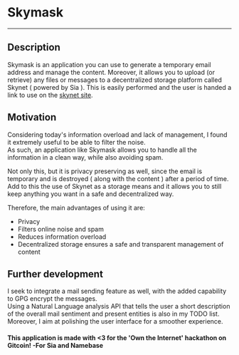 # Skymask

----
## Description

Skymask is an application you can use to generate a temporary email address and manage the content.
Moreover, it allows you to upload (or retrieve) any files or messages to a decentralized storage platform called Skynet ( powered by Sia ).
This is easily performed and the user is handed a link to use on the [skynet site](https://siasky.net).

## Motivation

Considering today's information overload and lack of management, I found it extremely useful to be able to filter the noise.  
As such, an application like Skymask allows you to handle all the information in a clean way, while also avoiding spam.  

Not only this, but it is privacy preserving as well, since the email is temporary and is destroyed ( along with the content ) after a period of time.  
Add to this the use of Skynet as a storage means and it allows you to still keep anything you want in a safe and decentralized way.

Therefore, the main advantages of using it are:
* Privacy
* Filters online noise and spam
* Reduces information overload
* Decentralized storage ensures a safe and transparent management of content

## Further development

I seek to integrate a mail sending feature as well, with the added capability to GPG encrypt the messages.  
Using a Natural Language analysis API that tells the user a short description of the overall mail sentiment and present entities is also in my TODO list.  
Moreover, I aim at polishing the user interface for a smoother experience.



#### This application is made with <3 for the 'Own the Internet' hackathon on Gitcoin! -For Sia and Namebase

